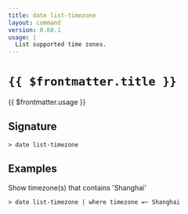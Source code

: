 ```yaml
---
title: date list-timezone
layout: command
version: 0.60.1
usage: |
  List supported time zones.
---
```


# `{{ $frontmatter.title }}`

<div style='white-space: pre-wrap;'>{{ $frontmatter.usage }}</div>

## Signature

`> date list-timezone `

## Examples

Show timezone(s) that contains 'Shanghai'

```shell
> date list-timezone | where timezone =~ Shanghai
```
